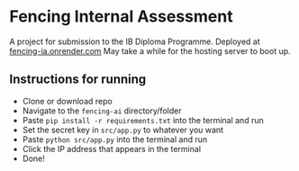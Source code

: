 # Fencing Internal Assessment
A project for submission to the IB Diploma Programme.
Deployed at [fencing-ia.onrender.com](https://fencing-ia.onrender.com/) May take a while for the hosting server to boot up.

## Instructions for running
- Clone or download repo
- Navigate to the `fencing-ai` directory/folder
- Paste `pip install -r requirements.txt` into the terminal and run
- Set the secret key in `src/app.py` to whatever you want
- Paste `python src/app.py` into the terminal and run
- Click the IP address that appears in the terminal
- Done!
